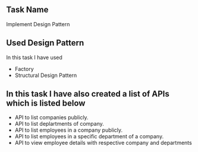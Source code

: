 
## Task Name
Implement Design Pattern

## Used Design Pattern 
In this task I have used 
- Factory
- Structural Design Pattern


## In this task I have also created a list of APIs which is listed below
-  API to list companies publicly.
-  API to list deplartments of company.
-  API to list employees in a company publicly.
-  API to list employees in a specific department of a company.
-  API to view employee details with respective company and departments

